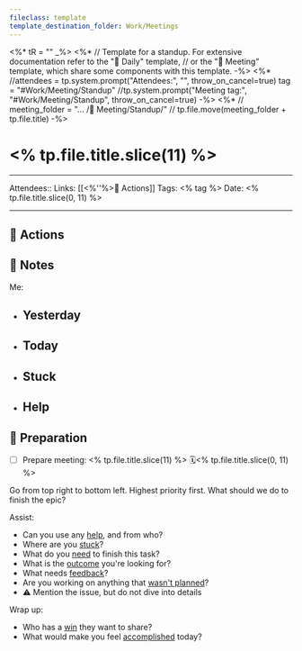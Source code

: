 ```yaml
---
fileclass: template
template_destination_folder: Work/Meetings
---
```

<%* tR = "" _%>
<%* 
	// Template for a standup. For extensive documentation refer to the "📓 Daily" template, 
	// or the "👥 Meeting"  template, which share some components with this template.
-%>
<%* 
	//attendees = tp.system.prompt("Attendees:", "", throw_on_cancel=true)
	tag = "#Work/Meeting/Standup"
	//tp.system.prompt("Meeting tag:", "#Work/Meeting/Standup", throw_on_cancel=true)
-%>
<%*
	// meeting_folder = "... /👥 Meeting/Standup/"
	// tp.file.move(meeting_folder + tp.file.title)
-%>
# <% tp.file.title.slice(11) %>

---

Attendees::
Links: [[<%''%>🏃 Actions]]
Tags: <% tag %>
Date: <% tp.file.title.slice(0, 11) %>

---

## 🏃 Actions



## 📝 Notes

Me:
- Yesterday
	- 
- Today
	- 
- Stuck
	- 
- Help
	- 

## 🧐 Preparation

- [ ] Prepare meeting: <% tp.file.title.slice(11) %> 🗓<% tp.file.title.slice(0, 11) %>

Go from top right to bottom left. Highest priority first. What should we do to finish the epic?

Assist:
- Can you use any <u>help</u>, and from who?
- Where are you <u>stuck</u>?
- What do you <u>need</u> to finish this task?
- What is the <u>outcome</u> you're looking for?
- What needs <u>feedback</u>?
- Are you working on anything that <u>wasn't planned</u>?
- ⚠️ Mention the issue, but do not dive into details

Wrap up:
- Who has a <u>win</u> they want to share?
- What would make you feel <u>accomplished</u> today?